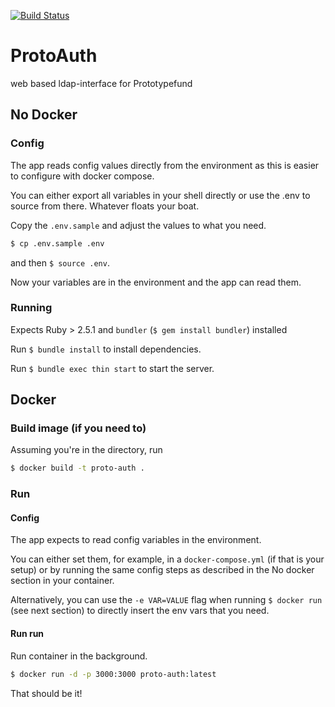 [![Build Status](https://travis-ci.org/okfde/proto-auth.svg?branch=master)](https://travis-ci.org/okfde/proto-auth)

# ProtoAuth

web based ldap-interface for Prototypefund

## No Docker

### Config

The app reads config values directly  from the environment as this is easier to configure with docker compose.

You can either export all variables in your shell directly or use the .env to source from there. Whatever floats your boat.

Copy the `.env.sample` and adjust the values to what you need.

```bash
$ cp .env.sample .env
```
and then `$ source .env`.

Now your variables are in the environment and the app can read them.

### Running

Expects Ruby > 2.5.1 and `bundler` (`$ gem install bundler`) installed

Run `$ bundle install` to install dependencies.

Run `$ bundle exec thin start` to start the server.

## Docker

### Build image (if you need to)

Assuming you're in the directory, run

```bash
$ docker build -t proto-auth .
```
### Run

#### Config

The app expects to read config variables in the environment.

You can either set them, for example, in a `docker-compose.yml` (if that is your setup) or by running the same config steps as described in the No docker section in your container.

Alternatively, you can use the `-e VAR=VALUE` flag when running `$ docker run` (see next section) to directly insert the env vars that you need.

#### Run run

Run container in the background.

``` bash
$ docker run -d -p 3000:3000 proto-auth:latest
```

That should be it!
